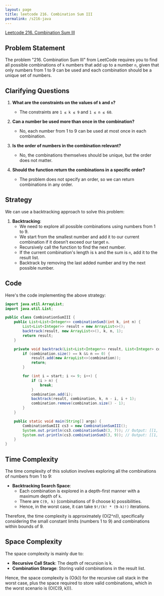 ```yaml
---
layout: page
title: leetcode 216. Combination Sum III
permalink: /s216-java
---
```

[Leetcode 216. Combination Sum III](https://algoadvance.github.io/algoadvance/l216)
## Problem Statement

The problem "216. Combination Sum III" from LeetCode requires you to find all possible combinations of `k` numbers that add up to a number `n`, given that only numbers from 1 to 9 can be used and each combination should be a unique set of numbers.

## Clarifying Questions

1. **What are the constraints on the values of `k` and `n`?**
   - The constraints are `1 ≤ k ≤ 9` and `1 ≤ n ≤ 60`.

2. **Can a number be used more than once in the combination?**
   - No, each number from 1 to 9 can be used at most once in each combination.

3. **Is the order of numbers in the combination relevant?**
   - No, the combinations themselves should be unique, but the order does not matter.

4. **Should the function return the combinations in a specific order?**
   - The problem does not specify an order, so we can return combinations in any order.

## Strategy

We can use a backtracking approach to solve this problem:

1. **Backtracking**:
   - We need to explore all possible combinations using numbers from 1 to 9.
   - We start from the smallest number and add it to our current combination if it doesn’t exceed our target `n`.
   - Recursively call the function to find the next number.
   - If the current combination's length is `k` and the sum is `n`, add it to the result list.
   - Backtrack by removing the last added number and try the next possible number.

## Code

Here's the code implementing the above strategy:

```java
import java.util.ArrayList;
import java.util.List;

public class CombinationSumIII {
    public List<List<Integer>> combinationSum3(int k, int n) {
        List<List<Integer>> result = new ArrayList<>();
        backtrack(result, new ArrayList<>(), k, n, 1);
        return result;
    }

    private void backtrack(List<List<Integer>> result, List<Integer> combination, int k, int n, int start) {
        if (combination.size() == k && n == 0) {
            result.add(new ArrayList<>(combination));
            return;
        }

        for (int i = start; i <= 9; i++) {
            if (i > n) {
                break;
            }
            combination.add(i);
            backtrack(result, combination, k, n - i, i + 1);
            combination.remove(combination.size() - 1);
        }
    }

    public static void main(String[] args) {
        CombinationSumIII cs3 = new CombinationSumIII();
        System.out.println(cs3.combinationSum3(3, 7)); // Output: [[1, 2, 4]]
        System.out.println(cs3.combinationSum3(3, 9)); // Output: [[1, 2, 6], [1, 3, 5], [2, 3, 4]]
    }
}
```

## Time Complexity

The time complexity of this solution involves exploring all the combinations of numbers from 1 to 9:

- **Backtracking Search Space**: 
  - Each combination is explored in a depth-first manner with a maximum depth of `k`.
  - There are `C(9, k)` (combinations of 9 choose k) possibilities.
  - Hence, in the worst case, it can take `9!/(k! * (9-k)!)` iterations.

Therefore, the time complexity is approximately \(O(2^n)\), specifically considering the small constant limits (numbers 1 to 9) and combinations within bounds of 9.

## Space Complexity

The space complexity is mainly due to:

- **Recursive Call Stack**: The depth of recursion is k.
- **Combination Storage**: Storing valid combinations in the result list.

Hence, the space complexity is \(O(k)\) for the recursive call stack in the worst case, plus the space required to store valid combinations, which in the worst scenario is \(O(C(9, k))\).